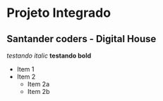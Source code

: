 # Projeto Integrado 
## Santander coders - Digital House


*testando italic*
**testando bold**

* Item 1
* Item 2
  * Item 2a
  * Item 2b
